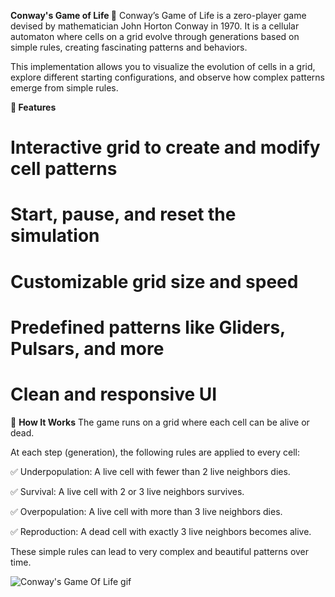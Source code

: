 **Conway's Game of Life 🧬**
Conway’s Game of Life is a zero-player game devised by mathematician John Horton Conway in 1970. It is a cellular automaton where cells on a grid evolve through generations based on simple rules, creating fascinating patterns and behaviors.

This implementation allows you to visualize the evolution of cells in a grid, explore different starting configurations, and observe how complex patterns emerge from simple rules.

**🌟 Features**
  # Interactive grid to create and modify cell patterns

  # Start, pause, and reset the simulation

  # Customizable grid size and speed

  # Predefined patterns like Gliders, Pulsars, and more

  # Clean and responsive UI

🚀 **How It Works**
The game runs on a grid where each cell can be alive or dead.

At each step (generation), the following rules are applied to every cell:

 ✅ Underpopulation: A live cell with fewer than 2 live neighbors dies.

 ✅ Survival: A live cell with 2 or 3 live neighbors survives.

 ✅ Overpopulation: A live cell with more than 3 live neighbors dies.

 ✅ Reproduction: A dead cell with exactly 3 live neighbors becomes alive.

These simple rules can lead to very complex and beautiful patterns over time.

![Conway's Game Of Life gif](https://github.com/user-attachments/assets/92ac3342-7042-4dda-8536-4996166c9f7c)


